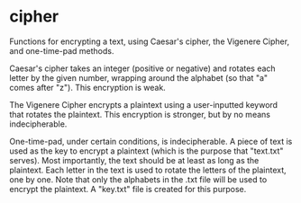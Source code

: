 # cipher
Functions for encrypting a text, using Caesar's cipher, the Vigenere Cipher, and one-time-pad methods.

Caesar's cipher takes an integer (positive or negative) and rotates each letter by the given number, 
wrapping around the alphabet (so that "a" comes after "z"). This encryption is weak.

The Vigenere Cipher encrypts a plaintext using a user-inputted keyword that rotates the plaintext. 
This encryption is stronger, but by no means indecipherable.

One-time-pad, under certain conditions, is indecipherable. A piece of text is used as the key to encrypt 
a plaintext (which is the purpose that "text.txt" serves). Most importantly, the text should be at least as 
long as the plaintext. Each letter in the text is used to rotate the letters of the plaintext, one by one. 
Note that only the alphabets in the .txt file will be used to encrypt the plaintext. A "key.txt" file is
created for this purpose.

